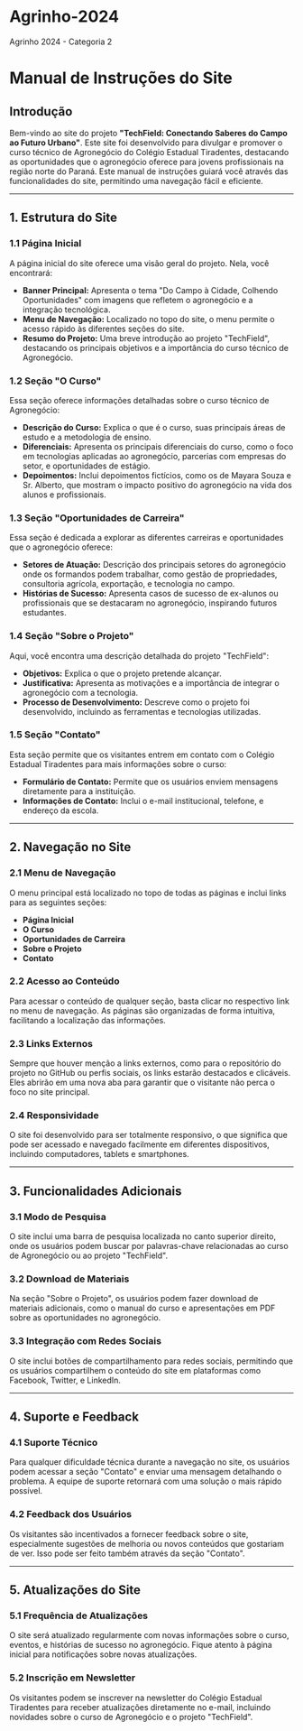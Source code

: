 # Agrinho-2024

Agrinho 2024 - Categoria 2

# Manual de Instruções do Site

## Introdução
Bem-vindo ao site do projeto **"TechField: Conectando Saberes do Campo ao Futuro Urbano"**. Este site foi desenvolvido para divulgar e promover o curso técnico de Agronegócio do Colégio Estadual Tiradentes, destacando as oportunidades que o agronegócio oferece para jovens profissionais na região norte do Paraná. Este manual de instruções guiará você através das funcionalidades do site, permitindo uma navegação fácil e eficiente.

---

## 1. Estrutura do Site

### 1.1 Página Inicial
A página inicial do site oferece uma visão geral do projeto. Nela, você encontrará:

- **Banner Principal:** Apresenta o tema "Do Campo à Cidade, Colhendo Oportunidades" com imagens que refletem o agronegócio e a integração tecnológica.
- **Menu de Navegação:** Localizado no topo do site, o menu permite o acesso rápido às diferentes seções do site.
- **Resumo do Projeto:** Uma breve introdução ao projeto "TechField", destacando os principais objetivos e a importância do curso técnico de Agronegócio.

### 1.2 Seção "O Curso"
Essa seção oferece informações detalhadas sobre o curso técnico de Agronegócio:

- **Descrição do Curso:** Explica o que é o curso, suas principais áreas de estudo e a metodologia de ensino.
- **Diferenciais:** Apresenta os principais diferenciais do curso, como o foco em tecnologias aplicadas ao agronegócio, parcerias com empresas do setor, e oportunidades de estágio.
- **Depoimentos:** Inclui depoimentos fictícios, como os de Mayara Souza e Sr. Alberto, que mostram o impacto positivo do agronegócio na vida dos alunos e profissionais.

### 1.3 Seção "Oportunidades de Carreira"
Essa seção é dedicada a explorar as diferentes carreiras e oportunidades que o agronegócio oferece:

- **Setores de Atuação:** Descrição dos principais setores do agronegócio onde os formandos podem trabalhar, como gestão de propriedades, consultoria agrícola, exportação, e tecnologia no campo.
- **Histórias de Sucesso:** Apresenta casos de sucesso de ex-alunos ou profissionais que se destacaram no agronegócio, inspirando futuros estudantes.

### 1.4 Seção "Sobre o Projeto"
Aqui, você encontra uma descrição detalhada do projeto "TechField":

- **Objetivos:** Explica o que o projeto pretende alcançar.
- **Justificativa:** Apresenta as motivações e a importância de integrar o agronegócio com a tecnologia.
- **Processo de Desenvolvimento:** Descreve como o projeto foi desenvolvido, incluindo as ferramentas e tecnologias utilizadas.

### 1.5 Seção "Contato"
Esta seção permite que os visitantes entrem em contato com o Colégio Estadual Tiradentes para mais informações sobre o curso:

- **Formulário de Contato:** Permite que os usuários enviem mensagens diretamente para a instituição.
- **Informações de Contato:** Inclui o e-mail institucional, telefone, e endereço da escola.

---

## 2. Navegação no Site

### 2.1 Menu de Navegação
O menu principal está localizado no topo de todas as páginas e inclui links para as seguintes seções:

- **Página Inicial**
- **O Curso**
- **Oportunidades de Carreira**
- **Sobre o Projeto**
- **Contato**

### 2.2 Acesso ao Conteúdo
Para acessar o conteúdo de qualquer seção, basta clicar no respectivo link no menu de navegação. As páginas são organizadas de forma intuitiva, facilitando a localização das informações.

### 2.3 Links Externos
Sempre que houver menção a links externos, como para o repositório do projeto no GitHub ou perfis sociais, os links estarão destacados e clicáveis. Eles abrirão em uma nova aba para garantir que o visitante não perca o foco no site principal.

### 2.4 Responsividade
O site foi desenvolvido para ser totalmente responsivo, o que significa que pode ser acessado e navegado facilmente em diferentes dispositivos, incluindo computadores, tablets e smartphones.

---

## 3. Funcionalidades Adicionais

### 3.1 Modo de Pesquisa
O site inclui uma barra de pesquisa localizada no canto superior direito, onde os usuários podem buscar por palavras-chave relacionadas ao curso de Agronegócio ou ao projeto "TechField".

### 3.2 Download de Materiais
Na seção "Sobre o Projeto", os usuários podem fazer download de materiais adicionais, como o manual do curso e apresentações em PDF sobre as oportunidades no agronegócio.

### 3.3 Integração com Redes Sociais
O site inclui botões de compartilhamento para redes sociais, permitindo que os usuários compartilhem o conteúdo do site em plataformas como Facebook, Twitter, e LinkedIn.

---

## 4. Suporte e Feedback

### 4.1 Suporte Técnico
Para qualquer dificuldade técnica durante a navegação no site, os usuários podem acessar a seção "Contato" e enviar uma mensagem detalhando o problema. A equipe de suporte retornará com uma solução o mais rápido possível.

### 4.2 Feedback dos Usuários
Os visitantes são incentivados a fornecer feedback sobre o site, especialmente sugestões de melhoria ou novos conteúdos que gostariam de ver. Isso pode ser feito também através da seção "Contato".

---

## 5. Atualizações do Site

### 5.1 Frequência de Atualizações
O site será atualizado regularmente com novas informações sobre o curso, eventos, e histórias de sucesso no agronegócio. Fique atento à página inicial para notificações sobre novas atualizações.

### 5.2 Inscrição em Newsletter
Os visitantes podem se inscrever na newsletter do Colégio Estadual Tiradentes para receber atualizações diretamente no e-mail, incluindo novidades sobre o curso de Agronegócio e o projeto "TechField".

